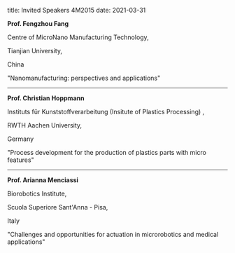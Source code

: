 title: Invited Speakers 4M2015
date: 2021-03-31

**Prof. Fengzhou Fang**

 

 Centre of MicroNano Manufacturing Technology,

Tianjian University,

China

 

"Nanomanufacturing: perspectives and applications"

 

 

--------------------------------------------------------------------------------

 
 

**Prof. Christian Hoppmann**


 Instituts für Kunststoffverarbeitung (Insitute of Plastics Processing) ,

RWTH Aachen University,

Germany

 

"Process development for the production of plastics parts with micro features"

 

 

 

--------------------------------------------------------------------------------
 





 

**Prof. Arianna Menciassi**


 Biorobotics Institute,

Scuola Superiore Sant'Anna - Pisa,

Italy

 
"Challenges and opportunities for actuation in microrobotics and medical applications"